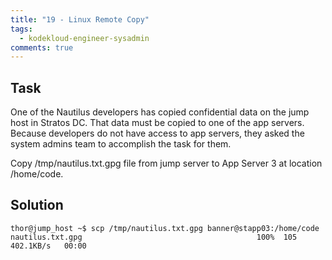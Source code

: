 ```yaml
---
title: "19 - Linux Remote Copy"
tags:
  - kodekloud-engineer-sysadmin
comments: true
---
```


## Task

One of the Nautilus developers has copied confidential data on the jump host in Stratos DC. That data must be copied to one of the app servers. Because developers do not have access to app servers, they asked the system admins team to accomplish the task for them.

Copy /tmp/nautilus.txt.gpg file from jump server to App Server 3 at location /home/code.


## Solution

```shell
thor@jump_host ~$ scp /tmp/nautilus.txt.gpg banner@stapp03:/home/code
nautilus.txt.gpg                                       100%  105   402.1KB/s   00:00
```
